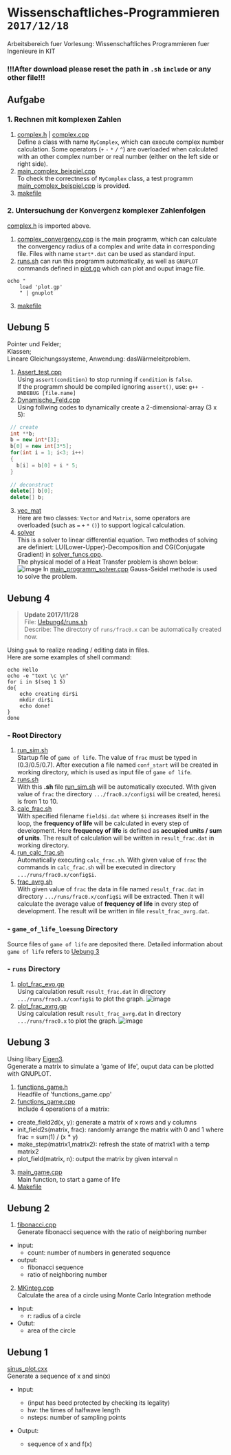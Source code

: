 # Wissenschaftliches-Programmieren `2017/12/18`
Arbeitsbereich fuer Vorlesung: Wissenschaftliches Programmieren fuer Ingenieure in KIT
### !!!After download please reset the path in `.sh` `include` or any other file!!!

## Aufgabe
### 1. Rechnen mit komplexen Zahlen
1. [complex.h](https://github.com/wenyi1994/Wissenschaftliches-Programmieren/blob/master/Aufgabe/Aufgabe1/complex.h) | [complex.cpp](https://github.com/wenyi1994/Wissenschaftliches-Programmieren/blob/master/Aufgabe/Aufgabe1/complex.cpp)  
Define a class with name `MyComplex`, which can execute complex number calculation. Some operators (`+` `-` `*` `/` `^`) are overloaded when calculated with an other complex number or real number (either on the left side or right side).
2. [main_complex_beispiel.cpp](https://github.com/wenyi1994/Wissenschaftliches-Programmieren/blob/master/Aufgabe/Aufgabe1/main_complex_beispiel.cpp)  
To check the correctness of `MyComplex` class, a test programm [main_complex_beispiel.cpp](https://github.com/wenyi1994/Wissenschaftliches-Programmieren/blob/master/Aufgabe/Aufgabe1/main_complex_beispiel.cpp) is provided.
3. [makefile](https://github.com/wenyi1994/Wissenschaftliches-Programmieren/blob/master/Aufgabe/Aufgabe1/makefile)

### 2. Untersuchung der Konvergenz komplexer Zahlenfolgen
[complex.h](https://github.com/wenyi1994/Wissenschaftliches-Programmieren/blob/master/Aufgabe/Aufgabe1/complex.h) is imported above.
1. [complex_convergency.cpp](https://github.com/wenyi1994/Wissenschaftliches-Programmieren/blob/master/Aufgabe/Aufgabe2/complex_convergency.cpp) is the main programm, which can calculate the convergency radius of a complex and write data in corresponding file. Files with name `start*.dat` can be used as standard input.
2. [runs.sh](https://github.com/wenyi1994/Wissenschaftliches-Programmieren/blob/master/Aufgabe/Aufgabe2/runs.sh) can run this programm automatically, as well as `GNUPLOT` commands defined in [plot.gp](https://github.com/wenyi1994/Wissenschaftliches-Programmieren/blob/master/Aufgabe/Aufgabe2/plot.gp) which can plot and ouput image file.
```shell
echo "
    load 'plot.gp'
    " | gnuplot
```
3. [makefile](https://github.com/wenyi1994/Wissenschaftliches-Programmieren/blob/master/Aufgabe/Aufgabe2/makefile)

## Uebung 5
Pointer und Felder;  
Klassen;  
Lineare Gleichungssysteme, Anwendung: dasWärmeleitproblem.

1. [Assert_test.cpp](https://github.com/wenyi1994/Wissenschaftliches-Programmieren/blob/master/Uebung5/Assert_test.cpp)  
Using `assert(condition)` to stop running if `condition` is `false`.  
If the programm should be compiled ignoring `assert()`, use: `g++ -DNDEBUG [file.name]`
2. [Dynamische_Feld.cpp](https://github.com/wenyi1994/Wissenschaftliches-Programmieren/blob/master/Uebung5/Dynamische_Feld.cpp)  
Using follwing codes to dynamically create a 2-dimensional-array (3 x 5):
```c++
 // create
 int **b;   
 b = new int*[3];  
 b[0] = new int[3*5];  
 for(int i = 1; i<3; i++)  
 {  
   b[i] = b[0] + i * 5;  
 }
 
 // deconstruct
 delete[] b[0];
 delete[] b;
```
3. [vec_mat](https://github.com/wenyi1994/Wissenschaftliches-Programmieren/tree/master/Uebung5/vec_mat)  
Here are two classes: `Vector` and `Matrix`, some operators are overloaded (such as `=` `+` `*` `()`) to support logical calculation.
4. [solver](https://github.com/wenyi1994/Wissenschaftliches-Programmieren/tree/master/Uebung5/solver)  
This is a solver to linear differential equation. Two methodes of solving are definiert: LU(Lower-Upper)-Decomposition and CG(Conjugate Gradient) in [solver_funcs.cpp](https://github.com/wenyi1994/Wissenschaftliches-Programmieren/blob/master/Uebung5/solver/solver_funcs.cpp).  
The physical model of a Heat Transfer problem is shown below:
![image](https://github.com/wenyi1994/Wissenschaftliches-Programmieren/blob/master/Uebung5/solver/physical_model.png)
In [main_programm_solver.cpp](https://github.com/wenyi1994/Wissenschaftliches-Programmieren/blob/master/Uebung5/solver/main_programm_solver.cpp) Gauss-Seidel methode is used to solve the problem.

## Uebung 4
> **Update 2017/11/28**  
> File: [Uebung4/runs.sh](https://github.com/wenyi1994/Wissenschaftliches-Programmieren/blob/master/Uebung4/runs.sh)  
> Describe: The directory of `runs/frac0.x` can be automatically created now.

Using `gawk` to realize reading / editing data in files.  
Here are some examples of shell command:  
```shell
echo Hello
echo -e "text \c \n"
for i in $(seq 1 5)
do{
    echo creating dir$i
    mkdir dir$i
    echo done!
}
done
```
### - Root Directory
1. [run_sim.sh](https://github.com/wenyi1994/Wissenschaftliches-Programmieren/blob/master/Uebung4/run_sim.sh)    
Startup file of `game of life`. The value of `frac` must be typed in (0.3/0.5/0.7). After execution a file named `conf_start` will be created in working directory, which is used as input file of `game of life`.
2. [runs.sh](https://github.com/wenyi1994/Wissenschaftliches-Programmieren/blob/master/Uebung4/runs.sh)   
With this **.sh** file [run_sim.sh](https://github.com/wenyi1994/Wissenschaftliches-Programmieren/blob/master/Uebung4/run_sim.sh) will be automatically executed. With given value of `frac` the directory `.../frac0.x/config$i` will be created, here`$i` is from 1 to 10.
3. [calc_frac.sh](https://github.com/wenyi1994/Wissenschaftliches-Programmieren/blob/master/Uebung4/calc_frac.sh)   
With specified filename `field$i.dat` where `$i` increases itself in the loop, the **frequency of life** will be calculated in every step of development. Here **frequency of life** is defined as **accupied units / sum of units**. The result of calculation will be written in `result_frac.dat` in working directory.
4. [run_calc_frac.sh](https://github.com/wenyi1994/Wissenschaftliches-Programmieren/blob/master/Uebung4/run_calc_frac.sh)   
Automatically executing `calc_frac.sh`. With given value of `frac` the commands in `calc_frac.sh` will be executed in directory `.../runs/frac0.x/config$i`.
5. [frac_avrg.sh](https://github.com/wenyi1994/Wissenschaftliches-Programmieren/blob/master/Uebung4/frac_avrg.sh)   
With given value of `frac` the data in file named `result_frac.dat` in directory `.../runs/frac0.x/config$i` will be extracted. Then it will calculate the average value of **frequency of life** in every step of development. The result will be written in file `result_frac_avrg.dat`.
### - `game_of_life_loesung` Directory
Source files of `game of life` are deposited there. Detailed information about `game of life` refers to [Uebung 3](https://github.com/wenyi1994/Wissenschaftliches-Programmieren/tree/master/Uebung3)
### - `runs` Directory
1. [plot_frac_evo.gp](https://github.com/wenyi1994/Wissenschaftliches-Programmieren/blob/master/Uebung4/runs/plot_frac_evo.gp)   
Using calculation result `result_frac.dat` in directory `.../runs/frac0.x/config$i` to plot the graph.
![image](https://github.com/wenyi1994/Wissenschaftliches-Programmieren/blob/master/Uebung4/runs/frac_evo.png)
2. [plot_frac_avrg.gp](https://github.com/wenyi1994/Wissenschaftliches-Programmieren/blob/master/Uebung4/runs/plot_frac_avrg.gp)   
Using calculation result `result_frac_avrg.dat` in directory `.../runs/frac0.x` to plot the graph.
![image](https://github.com/wenyi1994/Wissenschaftliches-Programmieren/blob/master/Uebung4/runs/frac_avrg.png)

## Uebung 3
Using libary [Eigen3](http://eigen.tuxfamily.org/index.php?title=Main_Page).  
Ggenerate a matrix to simulate a 'game of life', ouput data can be plotted with GNUPLOT.
1. [functions_game.h](https://github.com/wenyi1994/Wissenschaftliches-Programmieren/blob/master/Uebung3/functions_game.h)  
Headfile of 'functions_game.cpp'
2. [functions_game.cpp](https://github.com/wenyi1994/Wissenschaftliches-Programmieren/blob/master/Uebung3/functions_game.cpp)  
Include 4 operations of a matrix:
  * create_field2d(x, y): generate a matrix of x rows and y columns
  * init_field2s(matrix, frac): randomly arrange the matrix with 0 and 1 where frac = sum(1) / (x * y)
  * make_step(matrix1,matrix2): refresh the state of matrix1 with a temp matrix2
  * plot_field(matrix, n): output the matrix by given interval n
3. [main_game.cpp](https://github.com/wenyi1994/Wissenschaftliches-Programmieren/blob/master/Uebung3/main_game.cpp)  
Main function, to start a game of life
4. [Makefile](https://github.com/wenyi1994/Wissenschaftliches-Programmieren/blob/master/Uebung3/Makefile)

## Uebung 2
1. [fibonacci.cpp](https://github.com/wenyi1994/Wissenschaftliches-Programmieren/blob/master/Uebung2/fibonacci.cpp)  
Generate fibonacci sequence with the ratio of neighboring number
  * input:
    - count: number of numbers in generated sequence
  * output:
    - fibonacci sequence
    - ratio of neighboring number
2. [MKinteg.cpp](https://github.com/wenyi1994/Wissenschaftliches-Programmieren/blob/master/Uebung2/MKinteg.cpp)  
Calculate the area of a circle using Monte Carlo Integration methode
  * Input:
    - r: radius of a circle
  * Outut:
    - area of the circle
    
## Uebung 1
[sinus_plot.cxx](https://github.com/wenyi1994/Wissenschaftliches-Programmieren/blob/master/Uebung1/sinus_plot.cxx)  
Generate a sequence of x and sin(x)

* Input: 
  * (input has beed protected by checking its legality)
  * hw: the times of halfwave length
  * nsteps: number of sampling points

* Output:
  * sequence of x and f(x)
